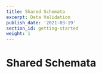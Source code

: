 ```yaml
---
title: Shared Schemata
excerpt: Data Validation
publish_date: '2021-03-19'
section_id: getting-started
weight: 1
---
```


# Shared Schemata


